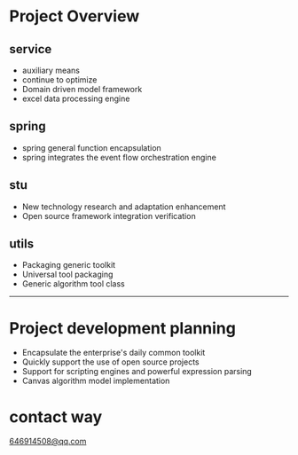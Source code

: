 # Project Overview
## service
* auxiliary means
* continue to optimize
* Domain driven model framework
* excel data processing engine
## spring
* spring general function encapsulation
* spring integrates the event flow orchestration engine
## stu
* New technology research and adaptation enhancement
* Open source framework integration verification
## utils
* Packaging generic toolkit
* Universal tool packaging
* Generic algorithm tool class
---
# Project development planning
* Encapsulate the enterprise's daily common toolkit
* Quickly support the use of open source projects
* Support for scripting engines and powerful expression parsing
* Canvas algorithm model implementation

# contact way
646914508@qq.com

